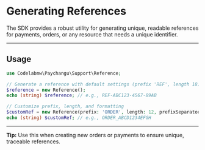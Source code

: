 # Generating References

The SDK provides a robust utility for generating unique, readable references for payments, orders, or any resource that needs a unique identifier.

---

## Usage

```php
use Codelabmw\Paychangu\Support\Reference;

// Generate a reference with default settings (prefix 'REF', length 18)
$reference = new Reference();
echo (string) $reference; // e.g., REF-ABC123-4567-89AB

// Customize prefix, length, and formatting
$customRef = new Reference(prefix: 'ORDER', length: 12, prefixSeparator: '_', pretty: false);
echo (string) $customRef; // e.g., ORDER_ABCD1234EFGH
```

---

**Tip:** Use this when creating new orders or payments to ensure unique, traceable references.
